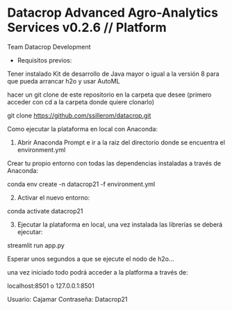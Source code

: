 # Datacrop Advanced Agro-Analytics Services v0.2.6 // Platform
Team Datacrop Development

- Requisitos previos:

Tener instalado Kit de desarrollo de Java mayor o igual a la versión 8 para que pueda arrancar h2o y usar AutoML

hacer un git clone de este repositorio en la carpeta que desee (primero acceder con cd a la carpeta donde quiere clonarlo)

git clone https://github.com/ssillerom/datacrop.git



Como ejecutar la plataforma en local con Anaconda:

1. Abrir Anaconda Prompt e ir a la raiz del directorio donde se encuentra el environment.yml

 Crear tu propio entorno con todas las dependencias instaladas a través de Anaconda:

 conda env create -n datacrop21 -f environment.yml

2. Activar el nuevo entorno:

 conda activate datacrop21

3. Ejecutar la plataforma en local, una vez instalada las librerías se deberá ejecutar:

 streamlit run app.py

 Esperar unos segundos a que se ejecute el nodo de h2o...

una vez iniciado todo podrá acceder a la platforma a través de:

 localhost:8501 o 127.0.0.1:8501

 Usuario: Cajamar Contraseña: Datacrop21
